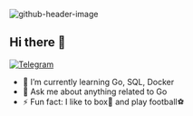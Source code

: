 ![github-header-image](https://github.com/user-attachments/assets/1cb31a75-5c53-4a8e-a807-70f92209551f)
## Hi there 👋
[![Telegram](https://img.shields.io/badge/Telegram-2CA5E0?style=for-the-badge&logo=telegram&logoColor=white)](https://t.me/kristrex)

- 🌱 I’m currently learning Go, SQL, Docker
- 💬 Ask me about anything related to Go
-  ⚡ Fun fact: I like to box🥊 and play football⚽
<!--
**kristrex/kristrex** is a ✨ _special_ ✨ repository because its `README.md` (this file) appears on your GitHub profile.
Here are some ideas to get you started:

- 🔭 I’m currently working on ...
- 🌱 I’m currently learning ...
- 👯 I’m looking to collaborate on ...
- 🤔 I’m looking for help with ...
- 💬 Ask me about ...
- 📫 How to reach me: ...
- 😄 Pronouns: ...
- ⚡ Fun fact: ...
-->
